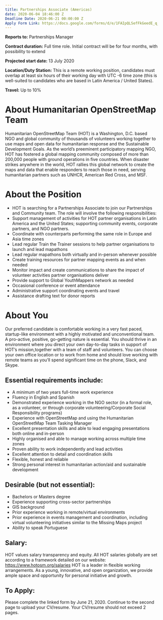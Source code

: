 ```yaml
---
title: Partnerships Associate (Americas)
date: 2020-06-04 18:46:00 Z
Deadline Date: 2020-06-21 00:00:00 Z
Apply Form Link: https://docs.google.com/forms/d/e/1FAIpQLSefFkGeedE_q_3WuORHhoXFdwWJofBwo7vQgHCcFh7N0TtwKw/viewform
---
```


**Reports to:** Partnerships Manager

**Contract duration:** Full time role. Initial contract will be for four months, with possibility to extend

**Projected start date:** 13 July 2020

**Location/Duty Station:** This is a remote working position, candidates must overlap at least six hours of their working day with UTC -6 time zone  (this is well-suited to candidates who are based in Latin America / United States).

**Travel:** Up to 10%

# About Humanitarian OpenStreetMap Team
Humanitarian OpenStreetMap Team (HOT) is a Washington, D.C. based NGO and global community of thousands of volunteers working together to use maps and open data for humanitarian response and the Sustainable Development Goals. As the world’s preeminent participatory mapping NGO, HOT has fostered a global mapping community composed of more than 200,000 people with ground operations in five countries. When disaster strikes anywhere in the world, HOT rallies this global network to create the maps and data that enable responders to reach those in need, serving humanitarian partners such as UNHCR, American Red Cross, and MSF.

# About the Position
* HOT is searching for a Partnerships Associate to join our Partnerships and Community team. The role will involve the following responsibilities:
* Support management of activities for HOT partner organisations in Latin America and the United States; supporting community events, corporate partners, and NGO partners.
* Coordinate with counterparts performing the same role in Europe and Asia time zones
* Lead regular Train the Trainer sessions to help partner organisations to launch and lead mapathons
* Lead regular mapathons both virtually and in-person whenever possible
* Create training resources for partner mapping events as and when needed
* Monitor impact and create communications to share the impact of volunteer activities partner organisations deliver
* Provide support to Global YouthMappers network as needed
* Occasional conference or event attendance
* Administrative support coordinating events and travel
* Assistance drafting text for donor reports

# About You
Our preferred candidate is comfortable working in a very fast paced, startup-like environment with a highly motivated and unconventional team. A pro-active, positive, go-getting nature is essential. You should thrive in an environment where you direct your own day-to-day tasks in support of HOT’s mission,together with a team of staff and volunteers. You can choose your own office location or to work from home and should love working with remote teams as you’ll spend significant time on the phone, Slack, and Skype. 

## Essential requirements include:
* A minimum of two years full-time work experience
* Fluency in English and Spanish
* Demonstrated experience working in the NGO sector (in a formal role, as a volunteer, or through corporate volunteering/Corporate Social Responsibility programs)
* Experience with OpenStreetMap and using the Humanitarian OpenStreetMap Team Tasking Manager
* Excellent presentation skills and able to lead engaging presentations both online and in-person
* Highly organised and able to manage working across multiple time zones
* Proven ability to work independently and lead activities
* Excellent attention to detail and coordination skills 
* Flexible, honest and reliable
* Strong personal interest in humanitarian action/aid and sustainable development

## Desirable (but not essential):
* Bachelors or Masters degree
* Experience supporting cross-sector partnerships
* GIS background
* Prior experience working in remote/virtual environments
* Prior experience in events management and coordination, including virtual volunteering initiatives similar to the Missing Maps project 
* Ability to speak Portuguese

## Salary:
HOT values salary transparency and equity. All HOT salaries globally are set according to a framework detailed on our website: https://www.hotosm.org/salaries
HOT is a leader in flexible working arrangements. As a young, innovative, and open organization, we provide ample space and opportunity for personal initiative and growth.
 
## To Apply:
Please complete the linked form by June 21, 2020. Continue to the second page to upload your CV/resume. Your CV/resume should not exceed 2 pages.
